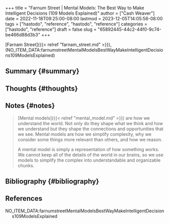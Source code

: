 +++
title = "Farnum Street | Mental Models: The Best Way to Make Intelligent Decisions (109 Models Explained)"
author = ["Cash Weaver"]
date = 2022-11-18T09:25:00-08:00
lastmod = 2023-12-05T14:05:56-08:00
tags = ["hastodo", "reference", "hastodo", "reference"]
categories = ["hastodo", "reference"]
draft = false
slug = "65892445-44c2-44f0-9c74-be466d88d3b3"
+++

[Farnam Street]({{< relref "farnam_street.md" >}}), (NO_ITEM_DATA:farnumstreetMentalModelsBestWayMakeIntelligentDecisions109ModelsExplained)


## Summary {#summary}


## Thoughts {#thoughts}


## Notes {#notes}

> [Mental models]({{< relref "mental_model.md" >}}) are how we understand the world. Not only do they shape what we think and how we understand but they shape the connections and opportunities that we see. Mental models are how we simplify complexity, why we consider some things more relevant than others, and how we reason.
>
> A mental model is simply a representation of how something works. We cannot keep all of the details of the world in our brains, so we use models to simplify the complex into understandable and organizable chunks.


## Bibliography {#bibliography}

## References

<style>.csl-entry{text-indent: -1.5em; margin-left: 1.5em;}</style><div class="csl-bib-body">
  <div class="csl-entry">NO_ITEM_DATA:farnumstreetMentalModelsBestWayMakeIntelligentDecisions109ModelsExplained</div>
</div>
